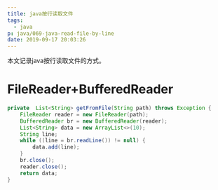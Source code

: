 ```yaml
---
title: java按行读取文件
tags:
  - java
p: java/069-java-read-file-by-line
date: 2019-09-17 20:03:26
---
```


本文记录java按行读取文件的方式。

# FileReader+BufferedReader

```java
private  List<String> getFromFile(String path) throws Exception {
    FileReader reader = new FileReader(path);
    BufferedReader br = new BufferedReader(reader);
    List<String> data = new ArrayList<>(10);
    String line;
    while ((line = br.readLine()) != null) {
        data.add(line);
    }
    br.close();
    reader.close();
    return data;
}
```

